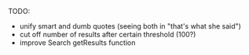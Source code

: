 TODO:

* unify smart and dumb quotes (seeing both in "that's what she said")
* cut off number of results after certain threshold (100?)
* improve Search getResults function

